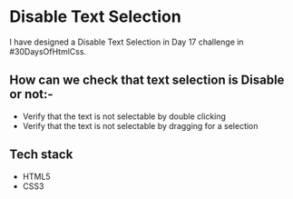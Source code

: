 # Disable Text Selection
I have designed a Disable Text Selection in Day 17 challenge in #30DaysOfHtmlCss.

## How can we check that text selection is Disable or not:-
- Verify that the text is not selectable by double clicking
- Verify that the text is not selectable by dragging for a selection

## Tech stack
- HTML5
- CSS3

